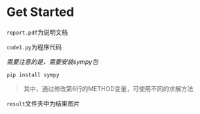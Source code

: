 # Get Started

`report.pdf`为说明文档

`code1.py`为程序代码

*需要注意的是，需要安装sympy包*

`pip install sympy`

> 其中，通过修改第6行的METHOD变量，可使用不同的求解方法

`result`文件夹中为结果图片